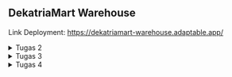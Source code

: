 ## DekatriaMart Warehouse

Link Deployment: https://dekatriamart-warehouse.adaptable.app/

<details>
<summary>Tugas 2</summary>

## Daftar Isi

1. [Proses Pengerjaan Tugas](#proses-pengerjaan-tugas)
2. [Bagan _Request Client_](#bagan-request-client)
3. [Penjelasan _Virtual Environment_](#penjelasan-virtual-environment)
4. [MVC, MVT, dan MVVM](#mvc-mvt-dan-mvvm)

## Proses Pengerjaan Tugas

1. Membuat direktori DekatriaMart-Warehouse
2. Membuat python virtual environment di dalam direktori tersebut kemudian mengaktifkannya
    - Buka direktori DekatriaMart-Warehouse di VS Code
    - Buka Command Palette (Ctrl+Shift+P)
    - Cari command Python: Create Environment lalu klik
    - Pilih Venv
    - Pilih versi Python terbaru lalu tunggu hingga proses pembuatan virtual environment selesai
    - Aktifkan virtual environment
        ```bash
        env\Scripts\activate
        ```
3. Membuat berkas `requirements.txt` yang berisikan dependencies yang diperlukan kemudian install seluruh dependencies tersebut.
    ```bash
    pip install -r requirements.txt
    ```
4. Inisiasi proyek django bernama `dekatriamart_warehouse`
    ```bash
    django-admin startproject dekatriamart_warehouse .
    ```
5. Menambahkan \* pada `ALLOWED_HOSTS` di `settings.py`
    ```bash
    ...
    ALLOWED_HOSTS = ["*"]
    ...
    ```
6. Membuat aplikasi baru bernama `main`
    ```bash
    python manage.py startapp main
    ```
7. Mendaftarkan aplikasi `main` ke `settings.py` di dalam direktori proyek `dekatriamart_warehouse`
    ```bash
    INSTALLED_APPS = [
    ...,
    'main',
    ...
    ]
    ```
8. Membuat model Item pada `models.py` pada direktori aplikasi `main`.
9. Melakukan migrasi model
    ```bash
    python manage.py makemigrations
    python manage.py migrate
    ```
10. Membuat direktori baru bernama `templates` di dalam direktori aplikasi `main` kemudian membuat berkas baru bernama `main.html`
11. Mengisi berkas `views.py` pada direktori aplikasi `main`
12. Mengisi berkas `urls.py` pada direktori aplikasi `main`
13. Mengisi berkas `urls.py` pada direktori proyek `DekatriaMart-Warehouse`
14. Membuat _testing_ dengan mengisi berkas `test.py` pada direktori aplikasi `main`
15. Menambahkan berkas `.gitignore`
16. Menambahkan berkas `README.md`
17. Membuat repositori baru di github bernama `DekatriaMart-Warehouse` dengan visibilitas "Public"
18. Menghubungkan Repositori Lokal dengan Repositori di GitHub
    ```bash
    git init
    git add .
    git commit -m "first commit"
    git branch -M main
    git remote add origin https://github.com/RobertBenyamin/DekatriaMart-Warehouse.git
    git push -u origin main
    ```
19. Mendeploy proyek ke Adaptable

## Bagan _Request Client_

![bagan](static/images/django_request.png)

1. Django menerima `HTTP Request`. Jika `HTTP Request` yang diterima sesuai dengan URL tertentu yang terdapat pada `urls.py`, maka `view function` (views.py) terkait akan dipanggil dan meneruskan permintaan tersebut.
2. `View` akan memproses permintaan sesuai dengan logika yang telah definisikan. Ini bisa mencakup mengambil data dari basis data (`models.py`), render template (`templates`), atau berbagai tindakan lainnya yang sesuai dengan kebutuhan aplikasi.
3. Setelah pemrosesan permintaan selesai, `view` akan mengembalikan sebuah respon. Respon ini bisa berupa halaman HTML, data JSON, atau tipe respon lainnya sesuai dengan jenis permintaan yang dibuat oleh client. Respon ini akan ditampilkan pada browser pengguna.

<small>
Sumber: <br>  
https://www.w3schools.com/django/django_intro.php <br>
https://developer.mozilla.org/en-US/docs/Learn/Server-side/Django/Introduction
</small>

## Penjelasan Virtual Environment

Virtual environment adalah alat yang membantu menjaga dependencies yang diperlukan oleh berbagai proyek terpisah satu sama lainnya dengan membuat lingkungan virtual yang terisolasi bagi setiap proyek.

Terdapat beberapa manfaat yang bisa kita dapatkan dengan menggunakan virtual environment, diantaranya adalah:

-   Environment yang stabil: <br>
    Virtual environment memungkinkan kita untuk membuat proyek dengan lingkungan yang terisolasi, sehingga tidak akan mengganggu sistem Python secara global atau lingkungan virtual lainnya. Ini berarti bahwa perubahan pada sistem atau proyek lain tidak akan mempengaruhi stabilitas proyek kita dan begitu pula sebaliknya.
-   Environment yang dapat direproduksi: <br>
    Kita dapat membuat daftar dependencies dan sub-dependencies dalam sebuah file, untuk proyek kita, yang memudahkan kita ataupun orang lain untuk mereplikasi dan menginstal semua dependencies yang digunakan dalam lingkungan kita pada sistem yang berbeda. Sehingga, dapat dipastikan bahwa proyek kita tetap berjalan secara konsisten terlepas dari lingkungan tempat proyek tersebut dijalankan.

Kita tetap dapat mengembangkan aplikasi tanpa menggunakan virtual environment, tetapi hal tersebut sangat tidak disarankan karena terdapat resiko terjadinya konflik versi dependencies.

<small>
Sumber: <br>  
https://www.geeksforgeeks.org/python-virtual-environment/ <br>
https://www.freecodecamp.org/news/how-to-setup-virtual-environments-in-python/ <br>
https://ngangasn.com/is-virtualenv-venv-necessary-for-django/
</small>

## MVC, MVT, dan MVVM

### Penjelasan

1. MVC
    - Model: Komponen Model berhubungan dengan semua logika terkait data yang diperlukan pengguna. Model berinteraksi dengan database dan memberikan data yang diperlukan kembali ke Controller.
    - View: Komponen View menghasilkan User Interface untuk pengguna. Tampilan dibuat oleh data yang dikumpulkan oleh komponen model tetapi data ini tidak diambil secara langsung, tetapi melalui controller.
    - Controller: Komponen ini menghubungkan View dan Model. Komponen ini memproses semua logika aplikasi dan request yang masuk, memanipulasi data menggunakan komponen Model, dan berinteraksi dengan komponen View untuk merender tampilan akhir.
2. MVT
    - Model: Komponen Model bertanggung jawab untuk mengatur dan mengelola data dari aplikasi. Model menghubungkan aplikasi dengan basis data dan mengatur interaksi dengan data tersebut.
    - View: Komponen View berperan sebagai pengatur tampilan dan mengambil data dari model untuk disajikan kepada pengguna.
    - Template: Komponen Template berfungsi untuk merancang tampilan atau antarmuka pengguna yang akhirnya akan diisi dengan data dari Model melalui view.
3. MVVM
    - Model: Komponen Model bertanggung jawab untuk abstraksi sumber data. Model dan ViewModel bekerja bersama untuk mendapatkan dan menyimpan data.
    - View: Komponen View berisi UI dari aplikasi untuk mengatur bagaimana informasi akan ditampilkan.
    - ViewModel: Komponen ViewModel bertugas untuk berinteraksi dengan Model di mana data yang ada akan diteruskan ke View.

### Perbedaan

MVC | MVT  | MVVM
:---: | :---: | :---: 
Model mengirim pembaruan ke View melalui Controller. Controller mengatur logika aplikasi. | Model mengirim data ke Template yang kemudian menghasilkan tampilan HTML.  | ViewModel mengonversi data dari Model menjadi format yang dapat ditampilkan oleh View. View dapat mengirim tindakan pengguna kembali ke ViewModel.
Input user ditangani oleh Controller | Input user ditangani oleh View  | Input user ditangani oleh View
UI terdapat pada View | UI terdapat pada Template | UI terdapat pada View
Cocok untuk proyek skala besar | Cocok untuk proyek skala besar ataupun kecil  | Cocok untuk proyek skala besar
Umum digunakan dalam pengembangan aplikasi desktop, aplikasi web tradisional. | Digunakan dalam pengembangan web dengan framework Django (Python).  | Populer dalam pengembangan aplikasi dengan teknologi seperti Angular, Vue.js, Xamarin, dan WPF.                          |

</details>

<details>
<summary>Tugas 3</summary>

## Daftar Isi

1. [Proses Pengerjaan Tugas](#proses-pengerjaan-tugas-1)
2. [Perbedaan antara form POST dan form GET dalam Django](#perbedaan-antara-form-post-dan-form-get-dalam-django)
3. [Perbedaan Utama antara XML, JSON, dan HTML dalam Konteks Pengiriman Data](#perbedaan-utama-antara-xml-json-dan-html-dalam-konteks-pengiriman-data)
4. [Alasan JSON sering Digunakan dalam Pertukaran Data antara Aplikasi Web Modern](#alasan-json-sering-digunakan-dalam-pertukaran-data-antara-aplikasi-web-modern)
5. [Screenshot Postman](#screenshot-postman)

## Proses Pengerjaan Tugas

1. Membuat direktori `templates` pada _root folder_ kemudian membuat `base.html` pada direktori tersebut
2. Menambahkan kode di bawah pada `TEMPLATES` di `settings.py` yang ada pada subdirektori `dekatriamart_warehouse`
    ```java
    ...
    'DIRS': [BASE_DIR / 'templates'],
    ...
    ```
3. Membuat berkas `forms.py` pada direktori `main` yang berisikan class `ItemForm` yang berfungsi sebagai form untuk menambahkan Item.
4. Membuat fungsi `create_item` pada `views.py` yang berfungsi untuk menangani logika ketika user menambahkan `Item`
5. Update fungsi `home` pada `views.py` agar dapat mengirimkan data `Item` ke `main.html`
6. Membuat berkas `create_item.html` pada subdirektori `templates` yang ada pada direktori `main` dan mengisinya dengan kode untuk menampilkan _form add item_
7. Update `main.html` yang ada pada subdirektori `templates` yang ada pada direktori `main` agar dapat menampilkan seluruh `Item` yang tersimpan
8. Membuat fungsi `show_xml`, `show_json`, `show_xml_by_id`, dan `show_json_by_id` pada `views.py` yang berfungsi seperti API untuk mengembalikan data dalam bentuk XML atau JSON.
9. Menambahkan _path url_ dari semua fungsi yang baru ditambahkan ke dalam `urlpatterns` pada `urls.py` yang ada pada direktori `main`
10. Membuat direktori `styles` pada _root folder_ kemudian membuat `main.css` pada direktori tersebut yang berisikan _styling_ untuk tabel Item pada `main.html`
11. Menambahkan kode berikut pada `base.html` yang terdapat pada direktori `templates` yang ada pada _root folder_ agar _styling_ terimplementasi
    ```html
    ...
    <link rel="stylesheet" href="{% static 'styles/main.css' %}" />
    ...
    ```
12. Menambahkan kode berikut pada `main.html` yang terdapat pada subdirektori `templates` yang ada pada direktori `main` untuk menampilkan pesan "Kamu menyimpan X item pada aplikasi ini"
    ```html
    ...
    <h3>Kamu menyimpan {{items.count}} item pada aplikasi ini</h3>
    ...
    ```

## Perbedaan antara form POST dan form GET dalam Django

- Form GET akan menampilkan hasil input user pada url, sehingga membuat form GET memiliki tingkat keamanan yang rendah. Form GET juga tidak bisa memodifikasi data yang diambil dari input user sebelum disimpan.
- Form POST tidak akan menampilkan hasil input user pada url, sehingga membuat form POST memiliki tingkat keamanan yang lebih tinggi. Form POST dapat memodifikasi input user sebelum akhirnya disimpan di database.

<small>
Sumber: <br>  
https://docs.djangoproject.com/en/4.2/topics/forms/#get-and-post <br>
https://www.geeksforgeeks.org/render-html-forms-get-post-in-django/
</small>

## Perbedaan Utama antara XML, JSON, dan HTML dalam Konteks Pengiriman Data

- XML (Extensible Markup Language) adalah *markup language* dan format file untuk menyimpan, mentransmisikan, dan merekonstruksi data. XML menggunakan struktur tag untuk merepresentasikan data. Hal tersebut menyebabkan struktur XML lebih kompleks untuk dibaca dan ditulis. XML mendukung banyak tipe data, seperti strings, numbers, booleans, gambar, namespaces, dll.
Contoh XML:
    ```
    <?xml version="1.0" encoding="UTF-8" ?>
    <root>
        <student>
            <id>01</id>
            <name>Tom</name>
            <lastname>Price</lastname>
        </student>
        <student>
            <id>02</id>
            <name>Nick</name>
            <lastname>Thameson</lastname>
        </student>
    </root>
    ```
- JSON (JavaScript Object Notation) adalah format file yang menggunakan teks yang mudah dibaca manusia untuk menyimpan dan mengirimkan objek data yang berisi pasangan *attribute-value*. JSON mendukung tipe data, seperti strings, numbers, booleans, null, arrays, dan objects. 
Contoh JSON:
    ```
    {
        "student": [ 
            
            { 
                "id":"01", 
                "name": "Tom", 
                "lastname": "Price" 
            }, 
            
            { 
                "id":"02", 
                "name": "Nick", 
                "lastname": "Thameson" 
            } 
        ]   
    }
    ```
- HTML
    Berbeda dengan XML dan JSON, HTML tidak berfungsi sebagai alat untuk transfer data. HTML adalah *markup language* untuk membuat halaman Web. 

<small>
Sumber: <br>  
https://www.deltaxml.com/blog/xml/whats-the-relationship-between-xml-json-html-and-the-internet/ <br>
https://aws.amazon.com/compare/the-difference-between-json-xml/ <br>
https://www.guru99.com/json-vs-xml-difference.html
</small>

## Alasan JSON sering Digunakan dalam Pertukaran Data antara Aplikasi Web Modern

- JSON sering digunakan dalam pertukaran data karena syntax JSON yang disusun atas pasangan *key* dan *value* jauh lebih mudah dibaca dan dipahami, dibandingkan XML yang menggunakan *tag*. 
- JSON mendukung banyak tipe data, seperti strings, numbers, booleans, null, arrays, dan objects. 
- JSON didukung oleh banyak browser modern, server web, dan API web, sehingga semakin memudahkan pertukaran data di berbagai sistem dan lingkungan.
- dan masih banyak lagi

<small>
Sumber: <br>  
https://www.linkedin.com/advice/3/what-benefits-drawbacks-using-json-data
</small>

## Screenshot Postman
- HTML Response
    ![html](static/images/HTMLResponse.jpg)
- JSON Response
    ![json](static/images/JSONResponse.jpg)
- JSON Response by ID
    ![jsonID](static/images/JSONResponseByID.jpg)
- XML Response
    ![xml](static/images/XMLResponse.jpg)
- XML Response by ID
    ![xmlID](static/images/XMLResponseByID.jpg)

</details>

<details>
<summary>Tugas 4</summary>

</details>
